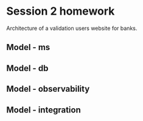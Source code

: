 # Session 2 homework
Architecture of a validation users website for banks.

## Model - ms

## Model - db

## Model - observability

## Model - integration
    

